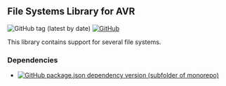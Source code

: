 ## File Systems Library for AVR
![GitHub tag (latest by date)](https://img.shields.io/github/v/tag/baskiton/fs-avr?label=version)
[![GitHub](https://img.shields.io/github/license/baskiton/fs-avr)](https://github.com/baskiton/fs-avr/blob/master/LICENSE)

This library contains support for several file systems.
### Dependencies
* [![GitHub package.json dependency version (subfolder of monorepo)](https://img.shields.io/github/package-json/dependency-version/baskiton/fs-avr/spi-avr?filename=library.json)][spi_r]

[spi_r]: https://github.com/baskiton/defines-avr

